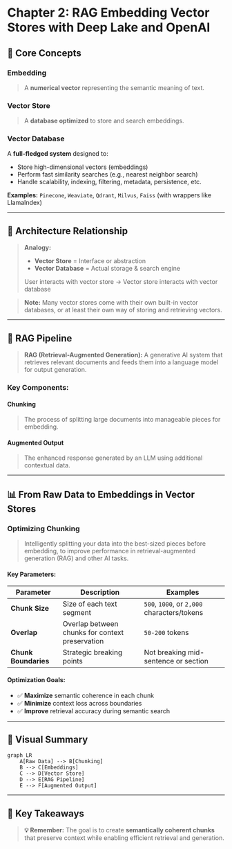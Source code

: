 # Chapter 2: RAG Embedding Vector Stores with Deep Lake and OpenAI

## 🎯 Core Concepts

### **Embedding**
> A **numerical vector** representing the semantic meaning of text.

### **Vector Store**
> A **database optimized** to store and search embeddings.

### **Vector Database**
A **full-fledged system** designed to:
- Store high-dimensional vectors (embeddings)
- Perform fast similarity searches (e.g., nearest neighbor search)
- Handle scalability, indexing, filtering, metadata, persistence, etc.

**Examples:** `Pinecone`, `Weaviate`, `Qdrant`, `Milvus`, `Faiss` (with wrappers like LlamaIndex)

---

## 🔄 Architecture Relationship

> **Analogy:**
> - **Vector Store** = Interface or abstraction
> - **Vector Database** = Actual storage & search engine
> 
> User interacts with vector store → Vector store interacts with vector database

> **Note:** Many vector stores come with their own built-in vector databases, or at least their own way of storing and retrieving vectors.

---

## 🚀 RAG Pipeline

> **RAG (Retrieval-Augmented Generation):** A generative AI system that retrieves relevant documents and feeds them into a language model for output generation.

### **Key Components:**

#### **Chunking**
> The process of splitting large documents into manageable pieces for embedding.

#### **Augmented Output**
> The enhanced response generated by an LLM using additional contextual data.

---

## 📊 From Raw Data to Embeddings in Vector Stores

### **Optimizing Chunking**
> Intelligently splitting your data into the best-sized pieces before embedding, to improve performance in retrieval-augmented generation (RAG) and other AI tasks.

#### **Key Parameters:**

| Parameter | Description | Examples |
|-----------|-------------|----------|
| **Chunk Size** | Size of each text segment | `500`, `1000`, or `2,000` characters/tokens |
| **Overlap** | Overlap between chunks for context preservation | `50-200` tokens |
| **Chunk Boundaries** | Strategic breaking points | Not breaking mid-sentence or section |

#### **Optimization Goals:**
- ✅ **Maximize** semantic coherence in each chunk
- ✅ **Minimize** context loss across boundaries  
- ✅ **Improve** retrieval accuracy during semantic search

---

## 🎨 Visual Summary

```mermaid
graph LR
    A[Raw Data] --> B[Chunking]
    B --> C[Embeddings]
    C --> D[Vector Store]
    D --> E[RAG Pipeline]
    E --> F[Augmented Output]
```

---

## 📝 Key Takeaways

> **💡 Remember:** The goal is to create **semantically coherent chunks** that preserve context while enabling efficient retrieval and generation.






